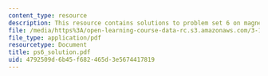 ```yaml
---
content_type: resource
description: This resource contains solutions to problem set 6 on magnetic fundamentals.
file: /media/https%3A/open-learning-course-data-rc.s3.amazonaws.com/3-15-electrical-optical-magnetic-materials-and-devices-fall-2006/4792509d6b45f682465d3e5674417819_ps6_solution.pdf
file_type: application/pdf
resourcetype: Document
title: ps6_solution.pdf
uid: 4792509d-6b45-f682-465d-3e5674417819
---
```

